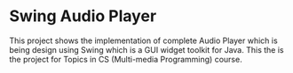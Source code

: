 # Swing Audio Player
This project shows the implementation of complete Audio Player which is being design using Swing which is a GUI widget toolkit for Java. This the is the project for Topics in CS (Multi-media Programming) course.
